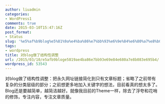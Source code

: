 ```yaml
---
author: liuadmin
categories:
- WordPress1
comments: true
date: 2015-03-10T15:47:16Z
post_format:
- Status
slug: '%e5%af%b9blog%e5%81%9a%e4%ba%86%e7%bb%93%e6%9e%84%e6%80%a7%e8%b0%83%e6%95%b4'
tags:
- wordpress
title: 对blog做了结构性调整
url: /2015/03/10/e5afb9bloge5819ae4ba86e7bb93e69e84e680a7e8b083e695b4/
wordpress_id: 53543
---
```


对blog做了结构性调整：把永久网址链接简化到只有文章标题；省略了之前带有复杂的分类层级的部分；之前想更多地加入关键字的想法，目前看真的想太多了。Blog还是要越简单，越简洁越好。就像我目前的Theme一样，除去了浮夸和花哨的修饰，专注内容，专注文章质量。
